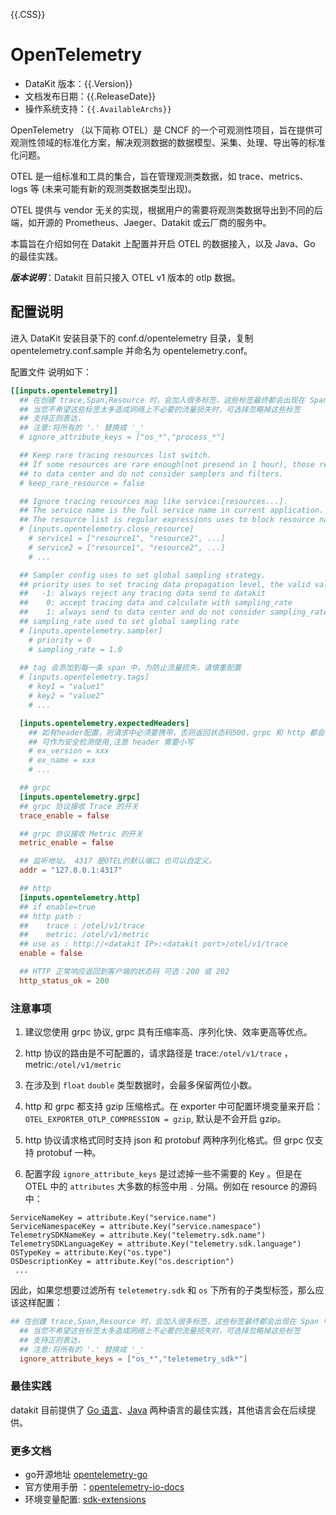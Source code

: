 {{.CSS}}
# OpenTelemetry

- DataKit 版本：{{.Version}}
- 文档发布日期：{{.ReleaseDate}}
- 操作系统支持：`{{.AvailableArchs}}`

OpenTelemetry （以下简称 OTEL）是 CNCF 的一个可观测性项目，旨在提供可观测性领域的标准化方案，解决观测数据的数据模型、采集、处理、导出等的标准化问题。

OTEL 是一组标准和工具的集合，旨在管理观测类数据，如 trace、metrics、logs 等 (未来可能有新的观测类数据类型出现)。

OTEL 提供与 vendor 无关的实现，根据用户的需要将观测类数据导出到不同的后端，如开源的 Prometheus、Jaeger、Datakit 或云厂商的服务中。

本篇旨在介绍如何在 Datakit 上配置并开启 OTEL 的数据接入，以及 Java、Go 的最佳实践。

***版本说明***：Datakit 目前只接入 OTEL v1 版本的 otlp 数据。

## 配置说明

进入 DataKit 安装目录下的 conf.d/opentelemetry 目录，复制 opentelemetry.conf.sample 并命名为 opentelemetry.conf。

配置文件 说明如下：

``` toml 
[[inputs.opentelemetry]]
  ## 在创建 trace,Span,Resource 时，会加入很多标签，这些标签最终都会出现在 Span 中
  ## 当您不希望这些标签太多造成网络上不必要的流量损失时，可选择忽略掉这些标签
  ## 支持正则表达，
  ## 注意:将所有的 '.' 替换成 '_'
  # ignore_attribute_keys = ["os_*","process_*"]

  ## Keep rare tracing resources list switch.
  ## If some resources are rare enough(not presend in 1 hour), those resource will always send
  ## to data center and do not consider samplers and filters.
  # keep_rare_resource = false

  ## Ignore tracing resources map like service:[resources...].
  ## The service name is the full service name in current application.
  ## The resource list is regular expressions uses to block resource names.
  # [inputs.opentelemetry.close_resource]
    # service1 = ["resource1", "resource2", ...]
    # service2 = ["resource1", "resource2", ...]
    # ...

  ## Sampler config uses to set global sampling strategy.
  ## priority uses to set tracing data propagation level, the valid values are -1, 0, 1
  ##   -1: always reject any tracing data send to datakit
  ##    0: accept tracing data and calculate with sampling_rate
  ##    1: always send to data center and do not consider sampling_rate
  ## sampling_rate used to set global sampling rate
  # [inputs.opentelemetry.sampler]
    # priority = 0
    # sampling_rate = 1.0
  
  ## tag 会添加到每一条 span 中，为防止流量损失，请慎重配置
  # [inputs.opentelemetry.tags]
    # key1 = "value1"
    # key2 = "value2"
    # ...

  [inputs.opentelemetry.expectedHeaders]
    ## 如有header配置，则请求中必须要携带，否则返回状态码500，grpc 和 http 都会检测。
	## 可作为安全检测使用,注意 header 需要小写
	# ex_version = xxx
	# ex_name = xxx
	# ...

  ## grpc
  [inputs.opentelemetry.grpc]
  ## grpc 协议接收 Trace 的开关
  trace_enable = false

  ## grpc 协议接收 Metric 的开关
  metric_enable = false

  ## 监听地址。 4317 是OTEL的默认端口 也可以自定义。
  addr = "127.0.0.1:4317"

  ## http
  [inputs.opentelemetry.http]
  ## if enable=true  
  ## http path :
  ##	trace : /otel/v1/trace
  ##	metric: /otel/v1/metric
  ## use as : http://<datakit IP>:<datakit port>/otel/v1/trace
  enable = false

  ## HTTP 正常响应返回到客户端的状态码 可选：200 或 202
  http_status_ok = 200

```

### 注意事项

1. 建议您使用 grpc 协议, grpc 具有压缩率高、序列化快、效率更高等优点。

1. http 协议的路由是不可配置的，请求路径是 trace:`/otel/v1/trace` ，metric:`/otel/v1/metric`

1. 在涉及到 `float` `double` 类型数据时，会最多保留两位小数。

1. http 和 grpc 都支持 gzip 压缩格式。在 exporter 中可配置环境变量来开启：`OTEL_EXPORTER_OTLP_COMPRESSION = gzip`, 默认是不会开启 gzip。
    
1. http 协议请求格式同时支持 json 和 protobuf 两种序列化格式。但 grpc 仅支持 protobuf 一种。

1. 配置字段 `ignore_attribute_keys` 是过滤掉一些不需要的 Key 。但是在 OTEL 中的 `attributes` 大多数的标签中用 `.` 分隔。例如在 resource 的源码中：

```golang
ServiceNameKey = attribute.Key("service.name")
ServiceNamespaceKey = attribute.Key("service.namespace")
TelemetrySDKNameKey = attribute.Key("telemetry.sdk.name")
TelemetrySDKLanguageKey = attribute.Key("telemetry.sdk.language")
OSTypeKey = attribute.Key("os.type")
OSDescriptionKey = attribute.Key("os.description")
 ...
```

因此，如果您想要过滤所有 `teletemetry.sdk` 和 `os`  下所有的子类型标签，那么应该这样配置：

``` toml
## 在创建 trace,Span,Resource 时，会加入很多标签，这些标签最终都会出现在 Span 中
  ## 当您不希望这些标签太多造成网络上不必要的流量损失时，可选择忽略掉这些标签
  ## 支持正则表达，
  ## 注意:将所有的 '.' 替换成 '_'
  ignore_attribute_keys = ["os_*","teletemetry_sdk*"]
```

### 最佳实践

datakit 目前提供了 [Go 语言](opentelemetry-go)、[Java](opentelemetry-java) 两种语言的最佳实践，其他语言会在后续提供。

### 更多文档
- go开源地址 [opentelemetry-go](https://github.com/open-telemetry/opentelemetry-go)
- 官方使用手册 ：[opentelemetry-io-docs](https://opentelemetry.io/docs/)
- 环境变量配置: [sdk-extensions](https://github.com/open-telemetry/opentelemetry-java/blob/main/sdk-extensions/autoconfigure/README.md#otlp-exporter-both-span-and-metric-exporters)
